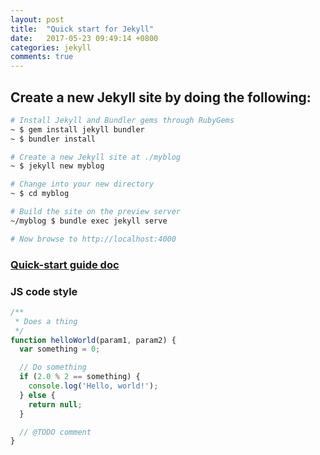 ```yaml
---
layout: post
title:  "Quick start for Jekyll"
date:   2017-05-23 09:49:14 +0800
categories: jekyll
comments: true
---
```

## Create a new Jekyll site by doing the following:
  ```sh
  # Install Jekyll and Bundler gems through RubyGems
  ~ $ gem install jekyll bundler
  ~ $ bundler install

  # Create a new Jekyll site at ./myblog
  ~ $ jekyll new myblog

  # Change into your new directory
  ~ $ cd myblog

  # Build the site on the preview server
  ~/myblog $ bundle exec jekyll serve

  # Now browse to http://localhost:4000
  ```

### [Quick-start guide doc](http://jekyllrb.com/docs/quickstart/)

### JS code style
```js
/**
 * Does a thing
 */
function helloWorld(param1, param2) {
  var something = 0;

  // Do something
  if (2.0 % 2 == something) {
    console.log('Hello, world!');
  } else {
    return null;
  }

  // @TODO comment
}
```
